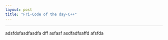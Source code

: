 ```yaml
---
layout: post
title: "Fri-Code of the day-C++"
---
```

---

adsfdsfasdfasdfa dff asfasf asdfadfsaffd afsfda
